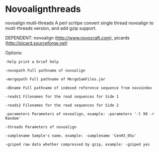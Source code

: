 Novoalignthreads
================

novoalign mutil-threads
A perl scrtipe convert single thread novoalign to mutil-threads version, and add gzip support.

DEPENDENT: novoalign (http://www.novocraft.com), picards (http://picard.sourceforge.net)


Options:

    -help print a brief help
    
    -novopath Full pathname of novoalign
    
    -mergepath Full pathname of MergeSamFiles.jar
    
    -dbname Full pathname of indexed reference sequence from novoindex
    
    -reads1 Filenames for the read sequences for Side 1
    
    -reads2 Filenames for the read sequences for Side 2
    
    -parameters Parameters of novoalign, example: -parameters '-l 99 -r Random'
    
    -threads Parameters of novoalign
    
    -samplename Sample's name, example: -samplename 'CenH3_05u'
    
    -gziped raw data whether compressed by gzip, example: -gziped yes
